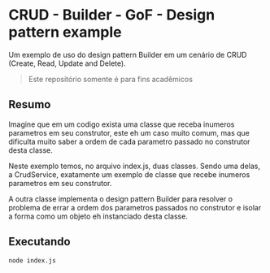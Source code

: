 # CRUD - Builder - GoF - Design pattern example

Um exemplo de uso do design pattern Builder em um cenário
de CRUD (Create, Read, Update and Delete).

> Este repositório somente é para fins acadêmicos

## Resumo

Imagine que em um codigo exista uma classe que receba
inumeros parametros em seu construtor, este eh um
caso muito comum, mas que dificulta muito saber a ordem
de cada parametro passado no construtor desta classe.

Neste exemplo temos, no arquivo index.js, duas classes.
Sendo uma delas, a CrudService, exatamente um exemplo de 
classe que recebe inumeros parametros em seu construtor.

A outra classe implementa o design pattern Builder para
resolver o problema de errar a ordem dos parametros passados
no construtor e isolar a forma como um objeto eh instanciado
desta classe.

## Executando

```sh
node index.js
```